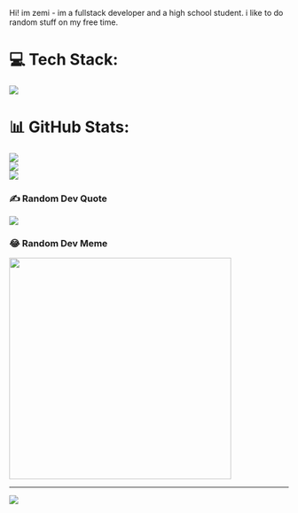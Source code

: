 Hi! im zemi - im a fullstack developer and a high school student. i like to do random stuff on my free time.

# 💻 Tech Stack:
[![](https://skillicons.dev/icons?i=js,html,css,ae,arduino,androidstudio,bash,blender,cs,codepen,discord,bots,dotnet,firebase,github,githubactions,ai,jquery,linux,mysql,nodejs,ps,powershell,py,raspberrypi,react,tailwind,threejs,vscode,vue,vite,webpack)](https://skillicons.dev)

# 📊 GitHub Stats:
![](https://github-readme-stats.vercel.app/api?username=Ucaninek&theme=dark&hide_border=true&include_all_commits=true&count_private=true)<br/>
![](https://github-readme-streak-stats.herokuapp.com/?user=Ucaninek&theme=dark&hide_border=true)<br/>
![](https://github-readme-stats.vercel.app/api/top-langs/?username=Ucaninek&theme=dark&hide_border=true&include_all_commits=true&count_private=true&layout=compact)

### ✍️ Random Dev Quote
![](https://quotes-github-readme.vercel.app/api?type=horizontal&theme=dark)

### 😂 Random Dev Meme
<img src='https://randommeme-five.vercel.app/' style="height: 400px;"/>

---
[![](https://visitcount.itsvg.in/api?id=Ucaninek&icon=0&color=12)](https://visitcount.itsvg.in)

<!-- Proudly created with GPRM ( https://gprm.itsvg.in ) -->
